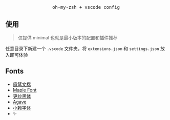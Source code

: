 <pre align="center">
oh-my-zsh + vscode config
</pre>

## 使用

> 仅提供 minimal 也就是最小版本的配置和插件推荐

任意目录下新建一个 `.vscode` 文件夹，将 `extensions.json` 和 `settings.json` 放入即可体验


## Fonts

- [霞鹜文楷](https://github.com/lxgw/LxgwWenKai)
- [Maple Font](https://github.com/subframe7536/Maple-font/blob/v5/README_CN.md)
- [更纱黑体](https://github.com/laishulu/Sarasa-Mono-SC-Nerd)
- [Agave](https://github.com/blobject/agave)
- [小赖字体](https://www.maoken.com/freefonts/4306.html)
- ✨